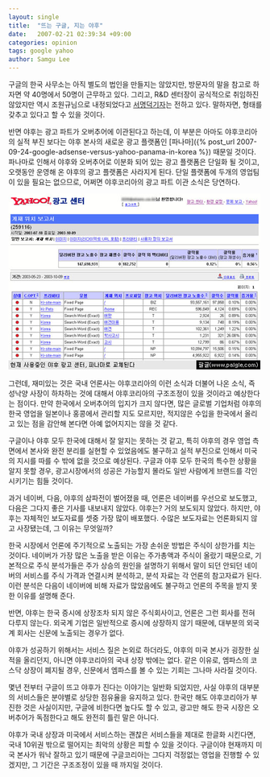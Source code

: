 ```yaml
---
layout: single
title:  "뜨는 구글, 지는 야후"
date:   2007-02-21 02:39:34 +09:00
categories: opinion
tags: google yahoo
author: Samgu Lee
---
```

구글의 한국 사무소는 아직 별도의 법인을 만들지는 않았지만, 방문자의 말을 참고로 하자면 약 40명에서 50명이 근무하고 있다. 그리고, R&#038;D 센터장이 공식적으로 취임하진 않았지만 역시 조원규님으로 내정되었다고 [서명덕기자](http://itviewpoint.com/tt/index.php?pl=2542&amp;stext=%EA%B5%AC%EA%B8%80)는 전하고 있다. 말하자면, 형태를 갖추고 있다고 할 수 있을 것이다.

반면 야후는 광고 파트가 오버추어에 이관된다고 하는데, 이 부분은 아마도 야후코리아의 실적 부진 보다는 야후 본사의 새로운 광고 플랫폼인 [파나마]({% post_url 2007-09-24-google-adsense-versus-yahoo-panama-in-korea %}) 때문일 것이다. 파나마로 인해서 야후와 오버추어로 이분화 되어 있는 광고 플랫폼은 단일화 될 것이고, 오랫동안 운영해 온 야후의 광고 플랫폼은 사라지게 된다. 단일 플랫폼에 두개의 영업팀이 있을 필요는 없으므로, 어쩌면 야후코리아의 광고 파트 이관 소식은 당연하다.

![현재의 야후 광고센터, 파나마로 교체된다](/assets/original-yahoo-advertising-screen.jpg)

그런데, 재미있는 것은 국내 언론사는 야후코리아의 이런 소식과 더불어 나온 소식, 즉 성낙양 사장이 하차하는 것에 대해서 야후코리아의 구조조정이 있을 것이라고 예상한다는 점이다. 만약 한국에서 오버추어의 입지가 크지 않다면, 많은 글로벌 기업처럼 야후의 한국 영업을 일본이나 홍콩에서 관리할 지도 모르지만, 적지않은 수입을 한국에서 올리고 있는 점을 감안해 본다면 아예 없어지지는 않을 것 같다.

구글이나 야후 모두 한국에 대해서 잘 알지는 못하는 것 같고, 특히 야후의 경우 영업 측면에서 본사와 완전 분리를 실현할 수 있었음에도 불구하고 실적 부진으로 인해서 미국의 지시를 따를 수 밖에 없을 것으로 예상된다. 구글과 야후 모두 한국의 특수한 상황을 알지 못할 경우, 광고시장에서의 성공은 가능할지 몰라도 일반 사람에게 브랜드를 각인시키기는 힘들 것이다.

과거 네이버, 다음, 야후의 삼파전이 벌어졌을 때, 언론은 네이버를 우선으로 보도했고, 다음은 그다지 좋은 기사를 내보내지 않았다. 야후는? 거의 보도되지 않았다. 하지만, 야후는 자체적인 보도자료를 셋중 가장 많이 배포했다. 수많은 보도자료는 언론화되지 않고 사장됐는데, 그 이유는 무엇일까?

한국 시장에서 언론에 주기적으로 노출되는 가장 손쉬운 방법은 주식이 상한가를 치는 것이다. 네이버가 가장 많은 노출을 받은 이유는 주가총액과 주식이 올랐기 때문으로, 기본적으로 주식 분석가들은 주가 상승의 원인을 설명하기 위해서 말이 되던 안되던 네이버의 서비스를 주식 가격과 연결시켜 분석하고, 분석 자료는 각 언론의 참고자료가 된다. 이런 분석은 다음이 네이버에 비해 자료가 많았음에도 불구하고 언론의 주목을 받지 못한 이유를 설명해 준다.

반면, 야후는 한국 증시에 상장조차 되지 않은 주식회사이고, 언론은 그런 회사를 전혀 다루지 않는다. 외국계 기업은 일반적으로 증시에 상장하지 않기 때문에, 대부분의 외국계 회사는 신문에 노출되는 경우가 없다.

야후가 성공하기 위해서는 서비스 질은 논외로 하더라도, 야후의 미국 본사가 굉장한 실적을 올리던지, 아니면 야후코리아의 국내 상장 밖에는 없다. 같은 이유로, 엠파스의 코스닥 상장이 폐지될 경우, 신문에서 엠파스를 볼 수 있는 기회는 그나마 사라질 것이다.

몇년 전부터 구글이 뜨고 야후가 진다는 이야기는 일반화 되었지만, 사실 야후의 대부분의 서비스들은 분야별로 상당한 점유율을 유지하고 있다. 한국만 해도 야후코리아가 부진한 것은 사실이지만, 구글에 비한다면 높다도 할 수 있고, 광고만 해도 한국 시장은 오버추어가 독점한다고 해도 완전히 틀린 말은 아니다.

야후가 국내 상장과 미국에서 서비스하는 괜찮은 서비스들을 제대로 한글화 시킨다면, 국내 10위권 밖으로 떨어지는 최악의 상황은 피할 수 있을 것이다. 구글이야 현재까지 미국 본사가 워낙 잘하고 있기 때문에 구글코리아는 그다지 걱정없는 영업을 진행할 수 있겠지만, 그 기간은 구조조정이 있을 때 까지일 것이다.
